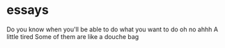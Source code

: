 # essays


Do you know when you'll be able to do what you want to do
oh no ahhh
A little tired
Some of them are like a douche bag
